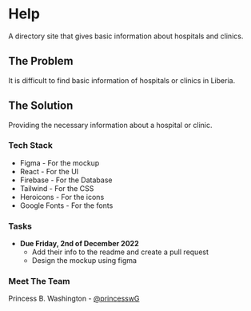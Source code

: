 # Help
A directory site that gives basic information about hospitals and clinics.

## The Problem
It is difficult to find basic information of hospitals or clinics in Liberia.

## The Solution
Providing the necessary information about a hospital or clinic.


### Tech Stack
- Figma - For the mockup
- React - For the UI
- Firebase - For the Database
- Tailwind - For the CSS
- Heroicons - For the icons
- Google Fonts - For the fonts

### Tasks
  - **Due Friday, 2nd of December 2022**
      - Add their info to the readme and create a pull request
      - Design the mockup using figma

### Meet The Team
Princess B. Washington - [@princesswG](https://www.github.com/princesswG)
